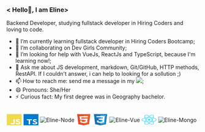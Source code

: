 ### < Hello👋, I am Eline>

Backend Developer, studying fullstack developer in Hiring Coders and loving to code.

- 🌱 I’m currently learning fullstack developer in Hiring Coders Bootcamp;
- 👯 I’m collaborating on Dev Girls Community;
- 🤔 I’m looking for help with VueJs, ReactJs and TypeScript, because I'm learning now!;
- 💬 Ask me about JS development, markdown, Git/GitHub, HTTP methods, RestAPI. If I couldn't answer, i can help to looking for a sollution ;)
- 📫 How to reach me: send me a message in my <a href="https://www.linkedin.com/in/eline-silva-de-paula-pimentel/" target="_blank"><img src="https://img.shields.io/badge/-LinkedIn-%230077B5?style=for-the-badge&logo=linkedin&logoColor=white" target="_blank"></a>;
- 😄 Pronouns: She/Her
- ⚡ Curious fact: My first degree was in Geography bachelor.


<div style="display: inline_block"><br>
  <img align="center" alt="Eline-Js" height="30" width="40" src="https://raw.githubusercontent.com/devicons/devicon/master/icons/javascript/javascript-plain.svg">
  <img align="center" alt="Eline-Ts" height="30" width="40" src="https://raw.githubusercontent.com/devicons/devicon/master/icons/typescript/typescript-plain.svg">
  <img align="center" alt="Eline-Node" height="30" width="40" src="https://cdn.freebiesupply.com/logos/large/2x/nodejs-icon-logo-png-transparent.png">
  <img align="center" alt="Eline-HTML" height="30" width="40" src="https://raw.githubusercontent.com/devicons/devicon/master/icons/html5/html5-original.svg">
  <img align="center" alt="Eline-CSS" height="30" width="40" src="https://raw.githubusercontent.com/devicons/devicon/master/icons/css3/css3-original.svg">  
  <img align="center" alt="Eline-Vue" height="30" width="40" src="https://dwglogo.com/wp-content/uploads/2017/09/Vue_js_logo.png">
  <img align="center" alt="Eline-React" height="30" width="40" src="https://raw.githubusercontent.com/devicons/devicon/master/icons/react/react-original.svg">
   <img align="center" alt="Eline-Mongo" height="30" width="40" src="https://vectorified.com/images/mongodb-icon-9.png">
  
</div>
